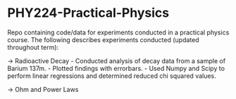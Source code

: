 # PHY224-Practical-Physics
Repo containing code/data for experiments conducted in a practical physics course.
The following describes experiments conducted (updated throughout term):

  -> Radioactive Decay
    - Conducted analysis of decay data from a sample of Barium 137m.
    - Plotted findings with errorbars.
    - Used Numpy and Scipy to perform linear regressions and determined reduced chi squared values.
    
  -> Ohm and Power Laws 
 
